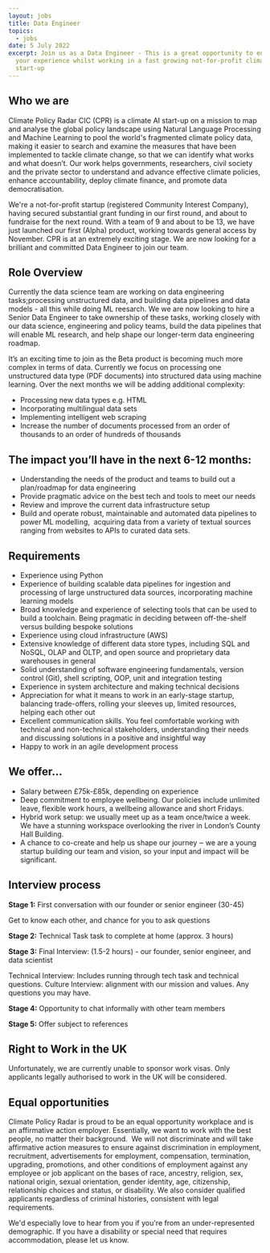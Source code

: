 ```yaml
---
layout: jobs
title: Data Engineer
topics:
  - jobs
date: 5 July 2022
excerpt: Join us as a Data Engineer - This is a great opportunity to enhance
  your experience whilst working in a fast growing not-for-profit climate
  start-up
---
```

<!--StartFragment-->

## Who we are

Climate Policy Radar CIC (CPR) is a climate AI start-up on a mission to map and analyse the global policy landscape using Natural Language Processing and Machine Learning to pool the world's fragmented climate policy data, making it easier to search and examine the measures that have been implemented to tackle climate change, so that we can identify what works and what doesn’t. Our work helps governments, researchers, civil society and the private sector to understand and advance effective climate policies, enhance accountability, deploy climate finance, and promote data democratisation. 

We're a not-for-profit startup (registered Community Interest Company), having secured substantial grant funding in our first round, and about to fundraise for the next round. With a team of 9 and about to be 13, we have just launched our first (Alpha) product, working towards general access by November. CPR is at an extremely exciting stage. We are now looking for a brilliant and committed Data Engineer to join our team.

## Role Overview

Currently the data science team are working on data engineering tasks;processing unstructured data, and building data pipelines and data models - all this while doing ML reesarch. We we are now looking to hire a Senior Data Engineer to take ownership of these tasks, working closely with our data science, engineering and policy teams, build the data pipelines that will enable ML research, and help shape our longer-term data engineering roadmap. 

It’s an exciting time to join as the Beta product is becoming much more complex in terms of data. Currently we focus on processing one unstructured data type (PDF documents) into structured data using machine learning. Over the next months we will be adding additional complexity: 

* Processing new data types e.g. HTML  
* Incorporating multilingual data sets  
* Implementing intelligent web scraping  
* Increase the number of documents processed from an order of thousands to an order of hundreds of thousands  

## The impact you’ll have in the next 6-12 months: 

* Understanding the needs of the product and teams to build out a plan/roadmap for data engineering  
* Provide pragmatic advice on the best tech and tools to meet our needs  
* Review and improve the current data infrastructure setup  
* Build and operate robust, maintainable and automated data pipelines to power ML modelling,  acquiring data from a variety of textual sources ranging from websites to APIs to curated data sets.   

## Requirements

* Experience using Python   
* Experience of building scalable data pipelines for ingestion and processing of large unstructured data sources, incorporating machine learning models  
* Broad knowledge and experience of selecting tools that can be used to build a toolchain. Being pragmatic in deciding between off-the-shelf versus building bespoke solutions
* Experience using cloud infrastructure (AWS)  
* Extensive knowledge of different data store types, including SQL and NoSQL, OLAP and OLTP, and open source and proprietary data warehouses in general 
* Solid understanding of software engineering fundamentals, version control (Git), shell scripting, OOP, unit and integration testing
* Experience in system architecture and making technical decisions 
* Appreciation for what it means to work in an early-stage startup, balancing trade-offers, rolling your sleeves up, limited resources, helping each other out
* Excellent communication skills. You feel comfortable working with technical and non-technical stakeholders, understanding their needs and discussing solutions in a positive and insightful way
* Happy to work in an agile development process

## We offer…

* Salary between £75k-£85k, depending on experience 
* Deep commitment to employee wellbeing. Our policies include unlimited leave, flexible work hours, a wellbeing allowance and short Fridays.
* Hybrid work setup: we usually meet up as a team once/twice a week. We have a stunning workspace overlooking the river in London’s County Hall Building. 
* A chance to co-create and help us shape our journey ‒ we are a young startup building our team and vision, so your input and impact will be significant.

## Interview process

**Stage 1:** First conversation with our founder or senior engineer (30-45)  

Get to know each other, and chance for you to ask questions  

**Stage 2:** Technical Task task to complete at home (approx. 3 hours)

**Stage 3:** Final Interview: (1.5-2 hours) - our founder, senior engineer, and data scientist

Technical Interview: Includes running through tech task and technical questions. 
Culture Interview: alignment with our mission and values. 
Any questions you may have. 

**Stage 4:** Opportunity to chat informally with other team members 

**Stage 5:** Offer subject to references 

## Right to Work in the UK

Unfortunately, we are currently unable to sponsor work visas. Only applicants legally authorised to work in the UK will be considered.

## Equal opportunities

Climate Policy Radar is proud to be an equal opportunity workplace and is an affirmative action employer. Essentially, we want to work with the best people, no matter their background.  We will not discriminate and will take affirmative action measures to ensure against discrimination in employment, recruitment, advertisements for employment, compensation, termination, upgrading, promotions, and other conditions of employment against any employee or job applicant on the bases of race, ancestry, religion, sex, national origin, sexual orientation, gender identity, age, citizenship, relationship choices and status, or disability. We also consider qualified applicants regardless of criminal histories, consistent with legal requirements. 

We'd especially love to hear from you if you're from an under-represented demographic. If you have a disability or special need that requires accommodation, please let us know. 

<!--EndFragment-->